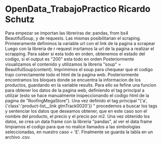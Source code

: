 # OpenData_TrabajoPractico  Ricardo Schutz
Para empezar se importan las libreriras de: pandas, from bs4 BeautifulSoup, y de requests. 
Las mismas posibilitarian el scraping. Primeeramente definimos la variable url con el link de la pagina a scrapear
Luego con la libreria de r request insrtamos la url de la pagina a realizar el scrapping.
Para saber si esta todo en orden, obtenemos el estado del codigo, si el output es "200" esta todo en orden
Posteriormente visualizamos el contenido y utilizamos la libreria "soup" = BeautifulSoup(content).
Imprimimos el soup para chequear que el codigo trajo correctamente todo el html de la pagina web.
Posteriormente encontramos los bloques donde se encuentra la informacion de los productos, guardando en la 
variable results. Para ello se fefine una funcion para obtener  los datos de la pagina web, definiendo el tag 
principal a utilizar (esto se hace manualmente inspeccionando el codigo html de la pagina de "RoofingMegaStore"). 
Una vez definido el tag principal "('a', {'class':'product-list__link gtmTrack0020'}) " procedemos a buscar los 
tags y sentenciar los datos que deseamos obtener, que en este caso son el nombre del producto, el precio y el precio por m2.
Una vez obtenido  los datos, se crea un data frame con la libreria "pandas", al ver el data frame limpiamos el codigo para 
que no realice llamados a las simbologias seleccionadas, en nuestro caso = '£'. Finalmente se guarda la tabla en un 
archivo .csv. 

